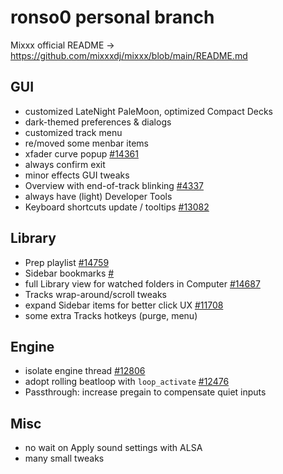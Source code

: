 # ronso0 personal branch

Mixxx official README -> <https://github.com/mixxxdj/mixxx/blob/main/README.md>

## GUI

* customized LateNight PaleMoon, optimized Compact Decks
* dark-themed preferences & dialogs
* customized track menu
* re/moved some menbar items
* xfader curve popup [#14361](https://github.com/mixxxdj/mixxx/pull/14361)
* always confirm exit
* minor effects GUI tweaks
* Overview with end-of-track blinking [#4337](https://github.com/mixxxdj/mixxx/pull/4337)
* always have (light) Developer Tools
* Keyboard shortcuts update / tooltips [#13082](https://github.com/mixxxdj/mixxx/pull/13082)

## Library

* Prep playlist [#14759](https://github.com/mixxxdj/mixxx/pull/14759)
* Sidebar bookmarks [#](https://github.com/mixxxdj/mixxx/pull/)
* full Library view for watched folders in Computer [#14687](https://github.com/mixxxdj/mixxx/pull/14687)
* Tracks wrap-around/scroll tweaks
* expand Sidebar items for better click UX [#11708](https://github.com/mixxxdj/mixxx/pull/11708)
* some extra Tracks hotkeys (purge, menu)

## Engine

* isolate engine thread [#12806](https://github.com/mixxxdj/mixxx/pull/12806)
* adopt rolling beatloop with `loop_activate` [#12476](https://github.com/mixxxdj/mixxx/pull/12476)
* Passthrough: increase pregain to compensate quiet inputs

## Misc

* no wait on Apply sound settings with ALSA
* many small tweaks
